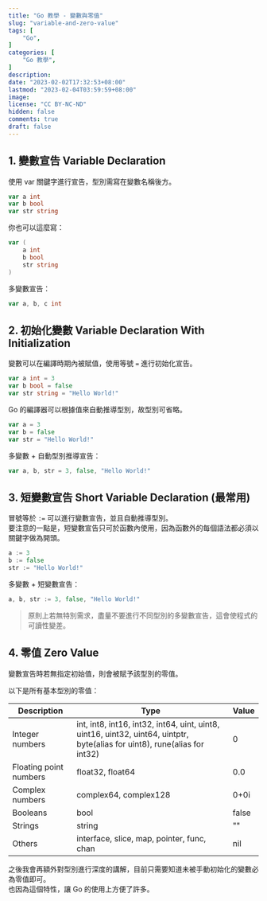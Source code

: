 ```yaml
---
title: "Go 教學 - 變數與零值"
slug: "variable-and-zero-value"
tags: [
    "Go",
]
categories: [
    "Go 教學",
]
description: 
date: "2023-02-02T17:32:53+08:00"
lastmod: "2023-02-04T03:59:59+08:00"
image: 
license: "CC BY-NC-ND"
hidden: false
comments: true
draft: false
---
```


## 1. 變數宣告 Variable Declaration

使用 var 關鍵字進行宣告，型別需寫在變數名稱後方。

```go
var a int
var b bool
var str string
```

你也可以這麼寫：

```go
var (
    a int
    b bool
    str string
)
```

多變數宣告：

```go
var a, b, c int
```

## 2. 初始化變數 Variable Declaration With Initialization

變數可以在編譯時期內被賦值，使用等號 `=` 進行初始化宣告。

```go
var a int = 3
var b bool = false
var str string = "Hello World!"
```

Go 的編譯器可以根據值來自動推導型別，故型別可省略。

```go
var a = 3
var b = false
var str = "Hello World!"
```

多變數 + 自動型別推導宣告：

```go
var a, b, str = 3, false, "Hello World!"
```

## 3. 短變數宣告 Short Variable Declaration (最常用)

冒號等於 `:=` 可以進行變數宣告，並且自動推導型別。  
要注意的一點是，短變數宣告只可於函數內使用，因為函數外的每個語法都必須以關鍵字做為開頭。

```go
a := 3
b := false
str := "Hello World!"
```

多變數 + 短變數宣告：

```go
a, b, str := 3, false, "Hello World!"
```

> 原則上若無特別需求，盡量不要進行不同型別的多變數宣告，這會使程式的可讀性變差。

## 4. 零值 Zero Value

變數宣告時若無指定初始值，則會被賦予該型別的零值。

以下是所有基本型別的零值：

| Description | Type | Value |
| ---------------------- | - | - |
| Integer numbers        | int, int8,  int16, int32, int64, uint, uint8, uint16, uint32, uint64, uintptr, byte(alias for uint8), rune(alias for int32) | 0 |
| Floating point numbers | float32, float64 | 0.0 |
| Complex numbers        | complex64, complex128 | 0+0i |
| Booleans               | bool | false |
| Strings                | string | "" |
| Others                 | interface, slice, map, pointer, func, chan | nil |

之後我會再額外對型別進行深度的講解，目前只需要知道未被手動初始化的變數必為零值即可。  
也因為這個特性，讓 Go 的使用上方便了許多。
